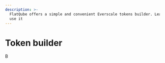 ```yaml
---
description: >-
  FlatQube offers a simple and convenient Everscale tokens builder. Learn how to
  use it
---
```


# Token builder

B
